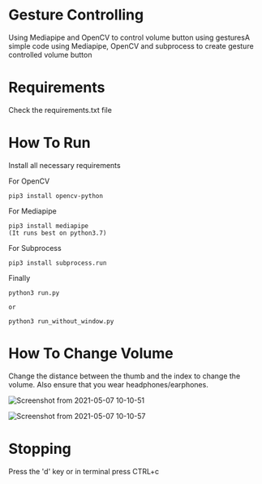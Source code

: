 # Gesture Controlling

Using Mediapipe and OpenCV to control volume button using gesturesA simple code using Mediapipe, OpenCV and subprocess to create gesture controlled volume button

# Requirements
  
  Check the requirements.txt file
 
# How To Run
  
  Install all necessary requirements
  
  For OpenCV
    
    pip3 install opencv-python
  
  For Mediapipe
    
    pip3 install mediapipe
    (It runs best on python3.7)
  
  For Subprocess
    
    pip3 install subprocess.run
    
  Finally
  
    python3 run.py
    
    or
    
    python3 run_without_window.py
 
    
# How To Change Volume
  
  Change the distance between the thumb and the index to change the volume. Also ensure that you wear headphones/earphones.
  
  ![Screenshot from 2021-05-07 10-10-51](https://user-images.githubusercontent.com/74947682/117399245-ba555900-af1d-11eb-9ca4-0a22fd812723.png)
  
  ![Screenshot from 2021-05-07 10-10-57](https://user-images.githubusercontent.com/74947682/117399254-c3dec100-af1d-11eb-8fca-7eb49c596f70.png)

# Stopping
  
  Press the 'd' key or in terminal press CTRL+c


